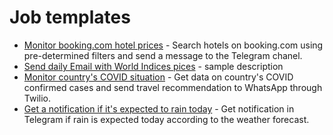 # Job templates

- [Monitor booking.com hotel prices](monitor_prices_on_booking_com) - Search hotels on booking.com using pre-determined filters and send a message to the Telegram chanel.
- [Send daily Email with World Indices pices](send_daily_email_yfinance) - sample description
- [Monitor country's COVID situation](monitor_country_covid_status) - Get data on country's COVID confirmed cases and send travel recommendation to WhatsApp through Twilio.
- [Get a notification if it's expected to rain today](rain_weather_forecast) - Get notification in Telegram if rain is expected today according to the weather forecast.
